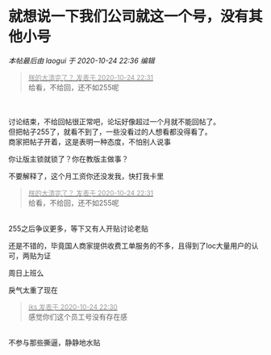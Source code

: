# 就想说一下我们公司就这一个号，没有其他小号


<i class="pstatus"> 本帖最后由 laogui 于 2020-10-24 22:36 编辑 </i><br />
<div class="quote"><blockquote><font size="2"><a href="https://www.hostloc.com/forum.php?mod=redirect&amp;goto=findpost&amp;pid=9348043&amp;ptid=758065" target="_blank"><font color="#999999">朕的大清完了？ 发表于 2020-10-24 22:31</font></a></font><br />
给看，不给回，还不如255呢</blockquote></div><br />
<br />
讨论结束，不给回帖很正常吧，论坛好像超过一个月就不能回帖了。<br />
但把帖子255了，就看不到了，一些没看过的人想看都没得看了。<br />
商家把帖子开着，这是表明一种态度，不怕别人说事

你让版主锁就锁了？你在教版主做事？<img src="static/image/smiley/default/shocked.gif" smilieid="6" border="0" alt="" />

不要解释了，这个月工资你还没发我，快打我卡里

<div class="quote"><blockquote><font size="2"><a href="https://www.hostloc.com/forum.php?mod=redirect&amp;goto=findpost&amp;pid=9348043&amp;ptid=758065" target="_blank"><font color="#999999">朕的大清完了？ 发表于 2020-10-24 22:31</font></a></font><br />
给看，不给回，还不如255呢</blockquote></div><br />
255之后争议更多，等下又有人开贴讨论老贴<img id="aimg_h3566" onclick="zoom(this, this.src, 0, 0, 0)" class="zoom" src="https://cdn.jsdelivr.net/gh/hishis/forum-master/public/images/patch.gif" onmouseover="img_onmouseoverfunc(this)" onload="thumbImg(this)" border="0" alt="" />

还是不错的，毕竟国人商家提供收费工单服务的不多，且得到了loc大量用户的认可，两贴为证

周日上班么

戾气太重了现在<img src="static/image/smiley/default/cry.gif" smilieid="4" border="0" alt="" />

<div class="quote"><blockquote><font size="2"><a href="https://www.hostloc.com/forum.php?mod=redirect&amp;goto=findpost&amp;pid=9348038&amp;ptid=758065" target="_blank"><font color="#999999">iks 发表于 2020-10-24 22:30</font></a></font><br />
感觉你们这个员工号没有存在感</blockquote></div><br />
不参与那些撕逼，静静地水贴<br />
<img src="static/image/smiley/yct/022.gif" smilieid="42" border="0" alt="" />
